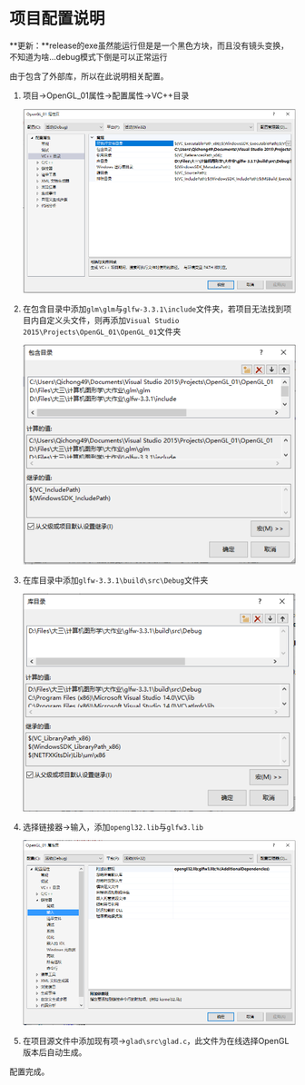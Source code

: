 # 项目配置说明

**更新：**release的exe虽然能运行但是是一个黑色方块，而且没有镜头变换，不知道为啥...debug模式下倒是可以正常运行

由于包含了外部库，所以在此说明相关配置。

1. 项目→OpenGL_01属性→配置属性→VC++目录

   ![image-20200106120720804](Readme.assets/image-20200106120720804.png)

2. 在包含目录中添加`glm\glm`与`glfw-3.3.1\include`文件夹，若项目无法找到项目内自定义头文件，则再添加`Visual Studio 2015\Projects\OpenGL_01\OpenGL_01`文件夹

   ![image-20200106121158461](Readme.assets/image-20200106121158461.png)

3. 在库目录中添加`glfw-3.3.1\build\src\Debug`文件夹

   ![image-20200106121328198](Readme.assets/image-20200106121328198.png)

4. 选择链接器→输入，添加`opengl32.lib`与`glfw3.lib`

   ![image-20200106121535431](Readme.assets/image-20200106121535431.png)
   
5. 在项目源文件中添加现有项→`glad\src\glad.c`，此文件为在线选择OpenGL版本后自动生成。

配置完成。
